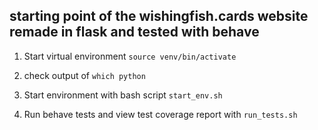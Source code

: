 ## starting point of the wishingfish.cards website remade in flask and tested with behave

1. Start virtual environment `source venv/bin/activate`

1. check output of `which python`

1. Start environment with bash script `start_env.sh`

1. Run behave tests and view test coverage report with `run_tests.sh`
